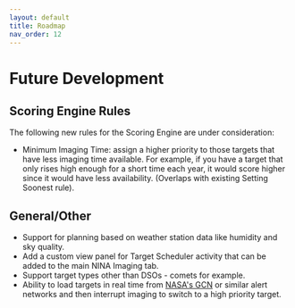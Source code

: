 ```yaml
---
layout: default
title: Roadmap
nav_order: 12
---
```


# Future Development

## Scoring Engine Rules
The following new rules for the Scoring Engine are under consideration:
* Minimum Imaging Time: assign a higher priority to those targets that have less imaging time available.  For example, if you have a target that only rises high enough for a short time each year, it would score higher since it would have less availability.  (Overlaps with existing Setting Soonest rule).

## General/Other
* Support for planning based on weather station data like humidity and sky quality.
* Add a custom view panel for Target Scheduler activity that can be added to the main NINA Imaging tab.
* Support target types other than DSOs - comets for example.
* Ability to load targets in real time from [NASA's GCN](https://gcn.nasa.gov/) or similar alert networks and then interrupt imaging to switch to a high priority target.
